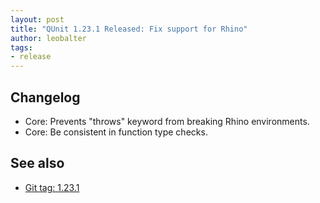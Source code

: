 ```yaml
---
layout: post
title: "QUnit 1.23.1 Released: Fix support for Rhino"
author: leobalter
tags:
- release
---
```


## Changelog

* Core: Prevents "throws" keyword from breaking Rhino environments.
* Core: Be consistent in function type checks.

## See also

* [Git tag: 1.23.1](https://github.com/qunitjs/qunit/releases/tag/1.23.1)

